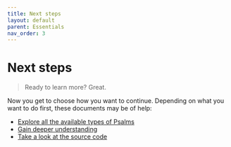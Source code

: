 ```yaml
---
title: Next steps
layout: default
parent: Essentials
nav_order: 3
---
```


# Next steps

> Ready to learn more? Great. 

Now you get to choose how you want to continue. Depending on what you want to do first, these documents may be of help:

* [Explore all the available types of Psalms](/docs/resources/psalm.html)
* [Gain deeper understanding](/docs/understanding/main-concepts.html)
* [Take a look at the source code](https://github.com/trpouh/preacher/tree/wip/src)
